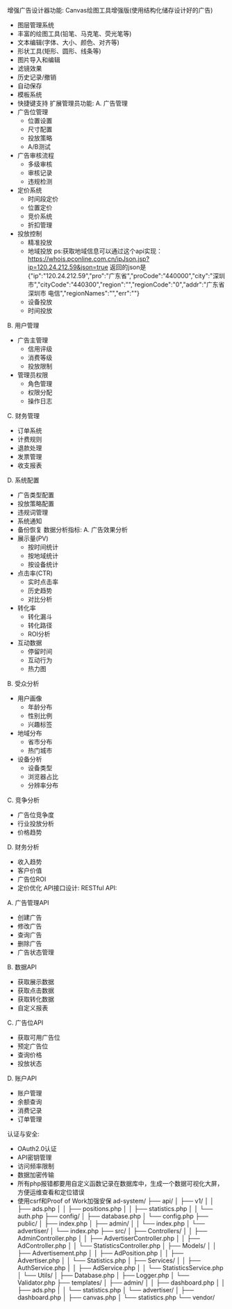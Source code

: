 增强广告设计器功能:
Canvas绘图工具增强版(使用结构化储存设计好的广告)
- 图层管理系统
- 丰富的绘图工具(铅笔、马克笔、荧光笔等)
- 文本编辑(字体、大小、颜色、对齐等) 
- 形状工具(矩形、圆形、线条等)
- 图片导入和编辑
- 滤镜效果
- 历史记录/撤销
- 自动保存
- 模板系统
- 快捷键支持
扩展管理员功能:
A. 广告管理
- 广告位管理
  * 位置设置
  * 尺寸配置
  * 投放策略
  * A/B测试
- 广告审核流程
  * 多级审核
  * 审核记录
  * 违规检测
- 定价系统
  * 时间段定价
  * 位置定价
  * 竞价系统
  * 折扣管理
- 投放控制
  * 精准投放
  * 地域投放
  ps:获取地域信息可以通过这个api实现：https://whois.pconline.com.cn/ipJson.jsp?ip=120.24.212.59&json=true
返回的json是{"ip":"120.24.212.59","pro":"广东省","proCode":"440000","city":"深圳市","cityCode":"440300","region":"","regionCode":"0","addr":"广东省深圳市 电信","regionNames":"","err":""}
  * 设备投放
  * 时间投放
  
B. 用户管理
- 广告主管理
  * 信用评级
  * 消费等级
  * 投放限制
- 管理员权限
  * 角色管理
  * 权限分配
  * 操作日志
  
C. 财务管理
- 订单系统
- 计费规则
- 退款处理
- 发票管理
- 收支报表

D. 系统配置
- 广告类型配置
- 投放策略配置
- 违规词管理
- 系统通知
- 备份恢复
数据分析指标:
A. 广告效果分析
- 展示量(PV)
  * 按时间统计
  * 按地域统计
  * 按设备统计
- 点击率(CTR)
  * 实时点击率
  * 历史趋势
  * 对比分析
- 转化率
  * 转化漏斗
  * 转化路径
  * ROI分析
- 互动数据
  * 停留时间
  * 互动行为
  * 热力图

B. 受众分析
- 用户画像
  * 年龄分布
  * 性别比例
  * 兴趣标签
- 地域分布
  * 省市分布
  * 热门城市
- 设备分析
  * 设备类型
  * 浏览器占比
  * 分辨率分布

C. 竞争分析
- 广告位竞争度
- 行业投放分析
- 价格趋势

D. 财务分析
- 收入趋势
- 客户价值
- 广告位ROI
- 定价优化
API接口设计:
RESTful API:

A. 广告管理API
- 创建广告
- 修改广告
- 查询广告
- 删除广告
- 广告状态管理

B. 数据API
- 获取展示数据
- 获取点击数据
- 获取转化数据
- 自定义报表

C. 广告位API
- 获取可用广告位
- 预定广告位
- 查询价格
- 投放状态

D. 账户API
- 账户管理
- 余额查询
- 消费记录
- 订单管理

认证与安全:
- OAuth2.0认证
- API密钥管理
- 访问频率限制
- 数据加密传输
- 所有php报错都要用自定义函数记录在数据库中，生成一个数据可视化大屏，方便运维查看和定位错误
- 使用csrf和Proof of Work加强安保
ad-system/
├── api/
│   ├── v1/
│   │   ├── ads.php
│   │   ├── positions.php
│   │   ├── statistics.php
│   │   └── auth.php
├── config/
│   ├── database.php
│   └── config.php
├── public/
│   ├── index.php
│   ├── admin/
│   │   └── index.php
│   └── advertiser/
│       └── index.php
├── src/
│   ├── Controllers/
│   │   ├── AdminController.php
│   │   ├── AdvertiserController.php
│   │   ├── AdController.php
│   │   └── StatisticsController.php
│   ├── Models/
│   │   ├── Advertisement.php
│   │   ├── AdPosition.php
│   │   ├── Advertiser.php
│   │   └── Statistics.php
│   ├── Services/
│   │   ├── AuthService.php
│   │   ├── AdService.php
│   │   └── StatisticsService.php
│   └── Utils/
│       ├── Database.php
│       ├── Logger.php
│       └── Validator.php
├── templates/
│   ├── admin/
│   │   ├── dashboard.php
│   │   ├── ads.php
│   │   └── statistics.php
│   └── advertiser/
│       ├── dashboard.php
│       ├── canvas.php
│       └── statistics.php
└── vendor/
